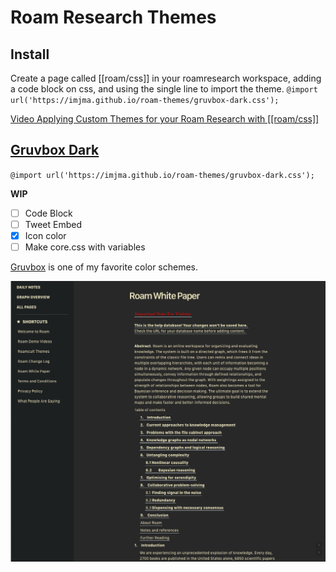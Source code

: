 # Roam Research Themes

## Install

Create a page called [[roam/css]] in your roamresearch workspace, adding a code block on css, and using the single line to import the theme. `@import url('https://imjma.github.io/roam-themes/gruvbox-dark.css');`

[Video Applying Custom Themes for your Roam Research with [[roam/css]]](https://www.youtube.com/watch?v=UY-sAC2eGyI)  

## [Gruvbox Dark](./gruvbox-dark.css)

`@import url('https://imjma.github.io/roam-themes/gruvbox-dark.css');`

**WIP**

- [ ] Code Block
- [ ] Tweet Embed
- [x] Icon color
- [ ] Make core.css with variables

[Gruvbox](https://github.com/morhetz/gruvbox) is one of my favorite color schemes.

![](./gruvbox-dark.png) 
